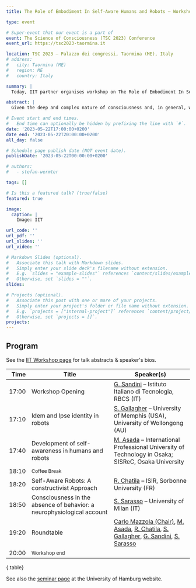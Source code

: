 ```yaml
---
title: The Role of Embodiment In Self-Aware Humans and Robots – Workshop

type: event

# Super-event that our event is a part of
event: The Science of Consciousness (TSC 2023) Conference
event_url: https://tsc2023-taormina.it

location: TSC 2023 – Palazzo dei congressi, Taormina (ME), Italy
# address:
#   city: Taormina (ME)
#   region: ME
#   country: Italy

summary: |
  Today, IIT partner organises workshop on The Role of Embodiment In Self-Aware Humans and Robots. Join us as we dive into the cutting-edge self-aware humans and robots and impactful interdisciplinary research conducted under the HORIZON initiative. This webinar brings together leading experts and leaders from various fields to discuss the topic and share valuable insights. Whether you are a researcher, industry professional, or simply curious about the latest innovations, this event offers a unique opportunity to expand your knowledge and engage in meaningful discussions.

abstract: |
  Given the deep and complex nature of consciousness and, in general, what is related to self-awareness, the endeavor to simplify and implement such phenomena on artificial agents may likely result in severe reductionism. Nevertheless, too high is their relevance for artificial embodied systems. Autonomous control and behaviors, fluent and effective interaction with the environment, as well as meaningful and trustworthy relations with humans, require robots to have a sense of self. Hence, the impasse calls for interdisciplinary research and respectfully comprehending other perspectives. This workshop wants to gather different approaches – from neurosciences, robotics, and philosophy – concentrating attention on the role of the body in self-awareness. The body is the core of identity, personal history, and interaction with the external world. Also, albeit different in its nature, it makes robots more comparable to humans. At the intersection of different disciplines, this workshop aims to emphasize the importance of the topic, show recent developments, and promote further collaborative research. 

# Event start and end times.
#   End time can optionally be hidden by prefixing the line with `#`.
date: '2023-05-22T17:00:00+0200'
date_end: '2023-05-22T20:00:00+0200'
all_day: false

# Schedule page publish date (NOT event date).
publishDate: '2023-05-22T00:00:00+0200'

# authors:
#   - stefan-wermter

tags: []

# Is this a featured talk? (true/false)
featured: true

image:
  caption: |
    Image: IIT

url_code: ''
url_pdf: ''
url_slides: ''
url_video: ''

# Markdown Slides (optional).
#   Associate this talk with Markdown slides.
#   Simply enter your slide deck's filename without extension.
#   E.g. `slides = "example-slides"` references `content/slides/example-slides.md`.
#   Otherwise, set `slides = ""`.
slides:

# Projects (optional).
#   Associate this post with one or more of your projects.
#   Simply enter your project's folder or file name without extension.
#   E.g. `projects = ["internal-project"]` references `content/project/deep-learning/index.md`.
#   Otherwise, set `projects = []`.
projects:
---
```


## Program

See the [IIT Workshop page](https://contact.iit.it/tsc-2023-workshop)
for talk abstracts & speaker's bios.

| Time | Title | Speaker(s) |
|-----:|-------|------------|
| 17:00 | Workshop Opening | [G. Sandini](https://www.iit.it/people-details/-/people/giulio-sandini) – Istituto Italiano di Tecnologia, RBCS (IT) |
| 17:10 | Idem and Ipse identity in robots | [S. Gallagher](https://www.memphis.edu/philosophy/people/bios/shaun-gallagher.php) – University of Memphis (USA), University of Wollongong (AU) |
| 17:40 | Development of self-awareness in humans and robots | [M. Asada](http://www.er.ams.eng.osaka-u.ac.jp/asadalab/) – International Professional University of Technology in Osaka; SISReC, Osaka University |
| 18:10 | <small class="text-uppercase">Coffee Break</small> |   |   |
| 18:20 | Self-Aware Robots: A constructivist Approach | [R. Chatila](https://www.isir.upmc.fr/personnel/chatila/) – ISIR, Sorbonne University (FR) |
| 18:50 | Consciousness in the absence of behavior: a neurophysiological account | [S. Sarasso](https://www.unimi.it/it/ugov/person/simone-sarasso) – University of Milan (IT) |
| 19:20 | Roundtable | [Carlo Mazzola (Chair)](https://www.iit.it/it/web/guest/people-details/-/people/carlo-mazzola), [M. Asada](http://www.er.ams.eng.osaka-u.ac.jp/asadalab/), [R. Chatila](https://www.isir.upmc.fr/personnel/chatila/), [S. Gallagher](https://www.memphis.edu/philosophy/people/bios/shaun-gallagher.php), [G. Sandini](https://www.iit.it/people-details/-/people/giulio-sandini), [S. Sarasso](https://www.unimi.it/it/ugov/person/simone-sarasso) |
| 20:00 | <small class="text-uppercase">Workshop end</small> |   |   |
{.table}

See also the [seminar page](https://www.inf.uni-hamburg.de/en/inst/ab/wtm/about/news/20230512-terais-seminar-hamburg.html)
at the University of Hamburg website.
